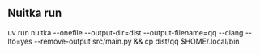 ## Nuitka run
uv run nuitka --onefile --output-dir=dist --output-filename=qq --clang --lto=yes --remove-output src/main.py && cp dist/qq $HOME/.local/bin